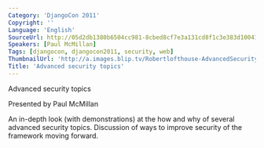 ```yaml
---
Category: 'DjangoCon 2011'
Copyright: ''
Language: 'English'
SourceUrl: http://05d2db1380b6504cc981-8cbed8cf7e3a131cd8f1c3e383d10041.r93.cf2.rackcdn.com/djangocon-2011/80_advanced-security-topics.m4v
Speakers: [Paul McMillan]
Tags: [djangocon, djangocon2011, security, web]
ThumbnailUrl: 'http://a.images.blip.tv/Robertlofthouse-AdvancedSecurityTopics290-576.jpg'
Title: 'Advanced security topics'
---
```

Advanced security topics

Presented by Paul McMillan

An in-depth look (with demonstrations) at the how and why of several advanced
security topics. Discussion of ways to improve security of the framework
moving forward.

